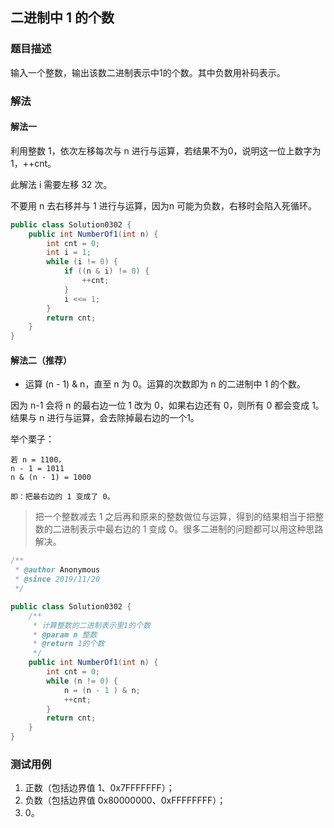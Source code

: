 ## 二进制中 1 的个数

### 题目描述
输入一个整数，输出该数二进制表示中1的个数。其中负数用补码表示。

### 解法
#### 解法一
利用整数 1，依次左移每次与 n 进行与运算，若结果不为0，说明这一位上数字为 1，++cnt。

此解法 i 需要左移 32 次。

不要用 n 去右移并与 1 进行与运算，因为n 可能为负数，右移时会陷入死循环。

```java
public class Solution0302 {
    public int NumberOf1(int n) {
        int cnt = 0;
        int i = 1;
        while (i != 0) {
            if ((n & i) != 0) {
                ++cnt;
            }
            i <<= 1;
        }
        return cnt;
    }
}
```

#### 解法二（推荐）
- 运算 (n - 1) & n，直至 n 为 0。运算的次数即为 n 的二进制中 1 的个数。

因为 n-1 会将 n 的最右边一位 1 改为 0，如果右边还有 0，则所有 0 都会变成 1。结果与 n 进行与运算，会去除掉最右边的一个1。

举个栗子：
```
若 n = 1100，
n - 1 = 1011
n & (n - 1) = 1000

即：把最右边的 1 变成了 0。
```

> 把一个整数减去 1 之后再和原来的整数做位与运算，得到的结果相当于把整数的二进制表示中最右边的 1 变成 0。很多二进制的问题都可以用这种思路解决。

```java
/**
 * @author Anonymous
 * @since 2019/11/20
 */

public class Solution0302 {
    /**
     * 计算整数的二进制表示里1的个数
     * @param n 整数
     * @return 1的个数
     */
    public int NumberOf1(int n) {
        int cnt = 0;
        while (n != 0) {
            n = (n - 1 ) & n;
            ++cnt;
        }
        return cnt;
    }
}

```

### 测试用例
1. 正数（包括边界值 1、0x7FFFFFFF）；
2. 负数（包括边界值 0x80000000、0xFFFFFFFF）；
3. 0。
